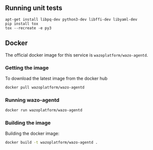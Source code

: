 ## Running unit tests

```
apt-get install libpq-dev python3-dev libffi-dev libyaml-dev
pip install tox
tox --recreate -e py3
```

## Docker

The official docker image for this service is `wazoplatform/wazo-agentd`.

### Getting the image

To download the latest image from the docker hub

```sh
docker pull wazoplatform/wazo-agentd
```

### Running wazo-agentd

```sh
docker run wazoplatform/wazo-agentd
```

### Building the image

Building the docker image:

```sh
docker build -t wazoplatform/wazo-agentd .
```
